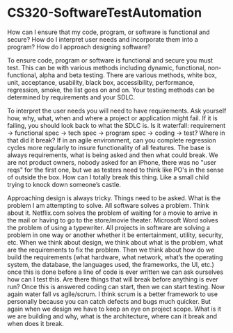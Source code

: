 # CS320-SoftwareTestAutomation

How can I ensure that my code, program, or software is functional and secure?
How do I interpret user needs and incorporate them into a program?
How do I approach designing software?

To ensure code, program or software is functional and secure you must test. This can be with various methods including dynamic, functional, non-functional, alpha and beta testing. There are various methods, white box, unit, acceptance, usability, black box, accessibility, performance, regression, smoke, the list goes on and on. Your testing methods can be determined by requirements and your SDLC. 

To interpret the user needs you will need to have requirements. Ask yourself how, why, what, when and where a project or application might fail. If it is failing, you should look back to what the SDLC is. Is it waterfall: requirement -> functional spec -> tech spec -> program spec -> coding -> test? Where in that did it break? If in an agile environment, can you complete regression cycles more regularly to insure functionality of all features. The base is always requirements, what is being asked and then what could break. We are not product owners, nobody asked for an iPhone, there was no "user reqs" for the first one, but we as testers need to think like PO's in the sense of outside the box. How can I totally break this thing. Like a small child trying to knock down someone’s castle. 

Approaching design is always tricky. Things need to be asked. What is the problem I am attempting to solve. All software solves a problem. Think about it. Netflix.com solves the problem of waiting for a movie to arrive in the mail or having to go to the store/movie theater. Microsoft Word solves the problem of using a typewriter. All projects in software are solving a problem in one way or another whether it be entertainment, utility, security, etc. When we think about design, we think about what is the problem, what are the requirements to fix the problem. Then we think about how do we build the requirements (what hardware, what network, what’s the operating system, the database, the languages used, the frameworks, the UI, etc.) once this is done before a line of code is ever written we can ask ourselves how can I test this. Are there things that will break before anything is ever run? Once this is answered coding can start, then we can start testing. Now again water fall vs agile/scrum. I think scrum is a better framework to use personally because you can catch defects and bugs much quicker. But again when we design we have to keep an eye on project scope. What is it we are building and why, what is the architecture, where can it break and when does it break.
